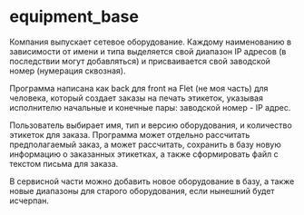 # equipment_base

Компания выпускает сетевое оборудование. Каждому наименованию в зависимости от имени и типа выделяется свой диапазон IP адресов (в последствии могут добавляться) и присваивается свой заводской номер (нумерация сквозная).

Программа написана как back для front на Flet (не моя часть) для человека, который создает заказы на печать этикеток, указывая исполнителю начальные и конечные пары: заводской номер - IP адрес.

Пользователь выбирает имя,  тип и версию оборудования, и количество этикеток для заказа.
Программа может отдельно рассчитать предполагаемый заказ, а может рассчитать, сохранить в базу новую информацию о заказанных этикетках, а также сформировать файл с текстом письма для заказа.

В сервисной части можно добавить новое оборудование в базу, а также новые диапазоны для старого оборудования, если нынешний будет исчерпан.
